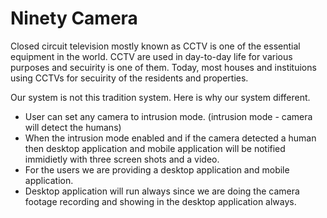 # Ninety Camera

Closed circuit television mostly known as CCTV is one of the essential equipment in the world. CCTV are used in day-to-day life for various purposes and secuirity is one of them. Today, most houses and instituions using CCTVs for secuirity of the residents and properties. 

Our system is not this tradition system. Here is why our system different. 
* User can set any camera to intrusion mode. (intrusion mode - camera will detect the humans)
* When the intrusion mode enabled and if the camera detected a human then desktop application and mobile application will be notified immidietly with three screen shots and a video.
* For the users we are providing a desktop application and mobile application.
* Desktop application will run always since we are doing the camera footage recording and showing in the desktop application always.
